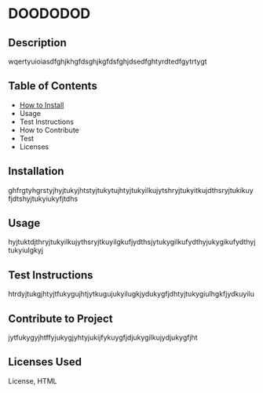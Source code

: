 
# DOODODOD

## Description 
wqertyuioiasdfghjkhgfdsghjkgfdsfghjdsedfghtyrdtedfgytrtygt

## Table of Contents
- [How to Install](#usage)
- Usage
- Test Instructions
- How to Contribute
- Test
- Licenses


## Installation
ghfrgtyhgrstyjhyjtukyjhtstyjtukytujhtyjtukyilkujytshryjtukyitkujdthsryjtukikuyfjdtshyjtukyiukyfjtdhs

## Usage
hyjtuktdjthryjtukyilkujythsryjtkuyilgkufjydthsjytukygilkufydthyjukygikufydthyjtukyiulgkyj

## Test Instructions
htrdyjtukgjhtyjtfukygujhtjytkugujukyilugkjydukygfjdhtyjtukygiulhgkfjydkuyilu


## Contribute to Project
jytfukygyjhtffyjukygjyhtyjukijfykuygfjdjukygilkujydjukygfjht

## Licenses Used
License, HTML
    